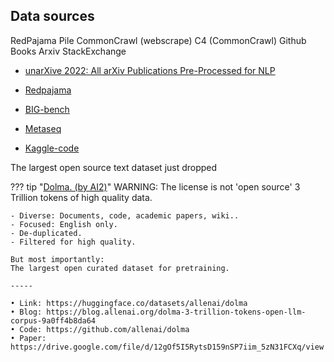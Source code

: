 
## Data sources


RedPajama
Pile
CommonCrawl (webscrape)
C4 (CommonCrawl)
Github
Books
Arxiv
StackExchange

- [unarXive 2022: All arXiv Publications Pre-Processed for NLP](https://arxiv.org/pdf/2303.14957.pdf)

- [Redpajama](https://www.together.xyz/blog/redpajama)
- [BIG-bench](https://github.com/google/BIG-bench/blob/main/docs/doc.md)
- [Metaseq](https://github.com/facebookresearch/metaseq/)
- [Kaggle-code](https://www.kaggle.com/datasets/kaggle/meta-kaggle-code)


The largest open source text dataset just dropped

??? tip "[Dolma. (by AI2)](https://huggingface.co/datasets/allenai/dolma)"
    WARNING: The license is not 'open source'
    3 Trillion tokens of high quality data.

    - Diverse: Documents, code, academic papers, wiki..
    - Focused: English only.
    - De-duplicated.
    - Filtered for high quality.

    But most importantly:
    The largest open curated dataset for pretraining.

    -----
    
    • Link: https://huggingface.co/datasets/allenai/dolma
    • Blog: https://blog.allenai.org/dolma-3-trillion-tokens-open-llm-corpus-9a0ff4b8da64
    • Code: https://github.com/allenai/dolma
    • Paper: https://drive.google.com/file/d/12gOf5I5RytsD159nSP7iim_5zN31FCXq/view